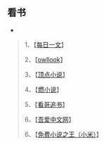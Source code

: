 看书
---
-

> 1、【[每日一文](https://meiriyiwen.com/)】
>
> 2、【[owllook](https://www.owllook.net/md/qidian)】
>
> 3、【[顶点小说](https://m.x23us.com/)】
>
> 4、【[燃小说](https://m.ranwena.com/)】
>
> 5、【[看哥追书](https://m.seego.co/)】
>
> 6、【[吾爱中文网](http://m.5izww.com/)】
>
> 6、【[免费小说之王（小米）](https://fangsxin.github.io/dushu/%E6%96%B0%E5%93%A5%E5%8D%9A%E5%AE%A2/%E8%BF%9C%E7%A8%8B%E6%9B%B4%E6%8D%A2%E7%BD%91%E7%AB%99/%E7%9C%8B%E4%B9%A6/)】




